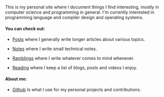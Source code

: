 This is my personal site where I document things I find interesting, mostly in computer science and programming in general.
I'm currently interested in programming language and compiler design and operating systems.

#### You can check out:

- [Posts](posts/posts.html) where I generally write longer articles about various topics.

- [Notes](notes/notes.html) where I write small technical notes.

- [Ramblings](ramblings/ramblings.html) where I write whatever comes to mind whenever.

- [Reading](reading.html) where I keep a list of blogs, posts and videos I enjoy.

#### About me:

- [Github](https://github.com/eduardorittner) Is what I use for my personal projects and contributions.
